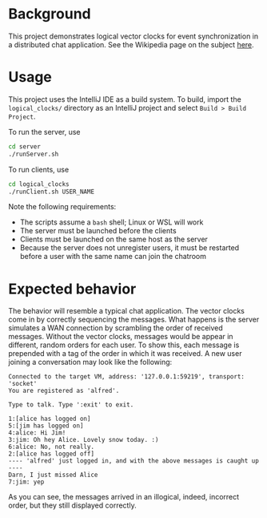 
# Background

This project demonstrates logical vector clocks for event synchronization in a distributed chat
application. See the Wikipedia page on the subject
[here](https://en.wikipedia.org/wiki/Vector_clock).

# Usage

This project uses the IntelliJ IDE as a build system. To build, import the `logical_clocks/`
directory as an IntelliJ project and select `Build > Build Project`.

To run the server, use
```sh
cd server
./runServer.sh
```

To run clients, use
```sh
cd logical_clocks
./runClient.sh USER_NAME
```

Note the following requirements:
- The scripts assume a `bash` shell; Linux or WSL will work
- The server must be launched before the clients
- Clients must be launched on the same host as the server
- Because the server does not unregister users, it must be restarted before a user with the same
  name can join the chatroom

# Expected behavior

The behavior will resemble a typical chat application. The vector clocks come in by correctly
sequencing the messages. What happens is the server simulates a WAN connection by scrambling the
order of received messages. Without the vector clocks, messages would be appear in different, random
orders for each user. To show this, each message is prepended with a tag of the order in which it
was received. A new user joining a conversation may look like the following:

```
Connected to the target VM, address: '127.0.0.1:59219', transport: 'socket'
You are registered as 'alfred'.

Type to talk. Type ':exit' to exit.

1:[alice has logged on]
5:[jim has logged on]
4:alice: Hi Jim!
3:jim: Oh hey Alice. Lovely snow today. :)
6:alice: No, not really.
2:[alice has logged off]
---- 'alfred' just logged in, and with the above messages is caught up ----
Darn, I just missed Alice
7:jim: yep
```

As you can see, the messages arrived in an illogical, indeed, incorrect order, but they still
displayed correctly.
